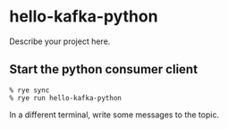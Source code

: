 # hello-kafka-python

Describe your project here.

## Start the python consumer client

```shell
% rye sync
% rye run hello-kafka-python
```

In a different terminal, write some messages to the topic.
